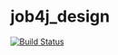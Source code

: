 # job4j_design

[![Build Status](https://travis-ci.org/SHTILL/job4j_design.svg?branch=master)](https://travis-ci.org/SHTILL/job4j_design)